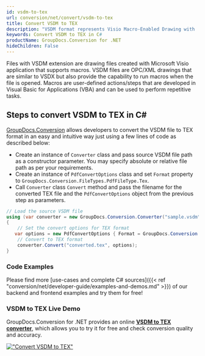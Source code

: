 ```yaml
---
id: vsdm-to-tex
url: conversion/net/convert/vsdm-to-tex
title: Convert VSDM to TEX
description: "VSDM format represents Visio Macro-Enabled Drawing with .vsdm extension. Learn how to convert VSDM to TEX file programmatically in C# language using GroupDocs.Conversion for .NET library."
keywords: Convert VSDM to TEX in C#
productName: GroupDocs.Conversion for .NET
hideChildren: False
---
```


Files with VSDM extension are drawing files created with Microsoft Visio application that supports macros. VSDM files are OPC/XML drawings that are similar to VSDX but also provide the capability to run macros when the file is opened. Macros are user-defined actions/steps that are developed in Visual Basic for Applications (VBA) and can be used to perform repetitive tasks.

## Steps to convert VSDM to TEX in C#

[GroupDocs.Conversion](https://products.groupdocs.com/conversion/net) allows developers to convert the VSDM file to TEX format in an easy and intuitive way just using a few lines of code as described below:

* Create an instance of `Converter` class and pass source VSDM file path as a constructor parameter. You may specify absolute or relative file path as per your requirements. 
* Create an instance of `PdfConvertOptions` class and set `Format` property to `GroupDocs.Conversion.FileTypes.PdfFileType.Tex`.
* Call `Converter` class `Convert` method and pass the filename for the converted TEX file and the `PdfConvertOptions` object from the previous step as parameters.

```csharp
// Load the source VSDM file
using (var converter = new GroupDocs.Conversion.Converter("sample.vsdm"))
{
    // Set the convert options for TEX format
   var options = new PdfConvertOptions { Format = GroupDocs.Conversion.FileTypes.PdfFileType.Tex };
    // Convert to TEX format
    converter.Convert("converted.tex", options);
}
```

### Code Examples

Please find more [use-cases and complete C# sources]({{< ref "conversion/net/developer-guide/examples-and-demos.md" >}}) of our backend and frontend examples and try them for free!

### VSDM to TEX Live Demo

GroupDocs.Conversion for .NET provides an online [**VSDM to TEX converter**](https://products.groupdocs.app/conversion/vsdm-to-tex), which allows you to try it for free and check conversion quality and accuracy.

[!["Convert VSDM to TEX"](conversion/net/images/convert-to-tex/convert-vsdm-to-tex.png)](https://products.groupdocs.app/conversion/vsdm-to-tex)